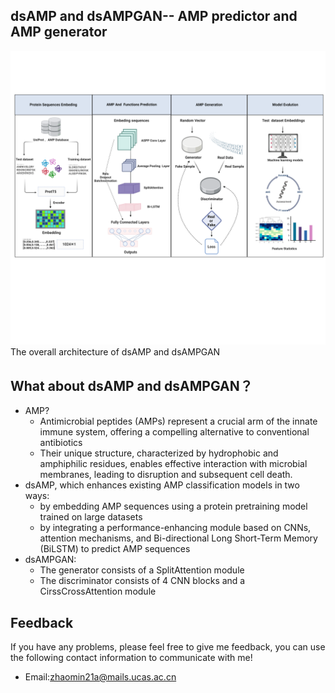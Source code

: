 ## dsAMP and dsAMPGAN-- AMP  predictor and AMP generator
![image](https://github.com/zm1999323/dsAMP/blob/master/figure1.png)
The overall architecture of dsAMP and dsAMPGAN

## What about dsAMP and dsAMPGAN？

* AMP?
    *  Antimicrobial peptides (AMPs) represent a crucial arm of the innate immune system, offering a compelling alternative to conventional antibiotics
    *  Their unique structure, characterized by hydrophobic and amphiphilic residues, enables effective interaction with microbial membranes, leading to disruption and subsequent cell death. 
* dsAMP, which enhances existing AMP classification models in two ways:
    *  by embedding AMP sequences using a protein pretraining model trained on large datasets
    *  by integrating a performance-enhancing module based on CNNs, attention mechanisms, and Bi-directional Long Short-Term Memory (BiLSTM) to predict AMP sequences
* dsAMPGAN:
    *  The generator consists of a SplitAttention module 
    *  The discriminator consists of 4 CNN blocks and a CirssCrossAttention module

## Feedback
If you have any problems, please feel free to give me feedback, you can use the following contact information to communicate with me!

* Email:zhaomin21a@mails.ucas.ac.cn
